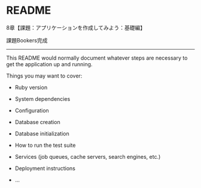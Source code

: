 # README
8章【課題：アプリケーションを作成してみよう：基礎編】　　

課題Bookers完成

---
This README would normally document whatever steps are necessary to get the
application up and running.

Things you may want to cover:

* Ruby version

* System dependencies

* Configuration

* Database creation

* Database initialization

* How to run the test suite

* Services (job queues, cache servers, search engines, etc.)

* Deployment instructions

* ...

